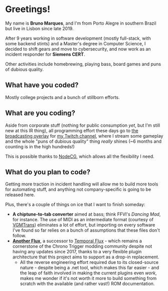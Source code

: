 Greetings!
==========

My name is **Bruno Marques**, and I'm from Porto Alegre in southern Brazil but live in Lisbon since late 2019.

After 9 years working in software development (mostly full-stack, with some backend stints) and a Master's degree in Computer Science, I decided to shift gears and move to cybersecurity, and now work as an incident responder for **Siemens CERT**.

Other activities include homebrewing, playing bass, board games and puns of dubious quality.

## What have you coded?

Mostly college projects and a bunch of stillborn efforts.

## What are you coding?

Aside from corporate stuff (nothing for public consumption *yet*, but I'm still new at this IR thing), all programming effort these days go to [the broadcasting overlay](https://github.com/ElSaico/comboio-overlay) for [my Twitch channel](https://twitch.tv/ElSaico), where I stream some gameplay and the whole "puns of dubious quality" thing *really* shines (~6 months and counting is in the high hundreds!)

This is possible thanks to [NodeCG](https://www.nodecg.dev/), which allows all the flexibility I need.

## What do you plan to code?

Getting more traction in incident handling will allow me to build more tools for automating stuff, and anything not company-specific is going to be released here.

Plus, there's a couple of things on ice that I want to finish someday:

* **A chiptune-to-tab converter** aimed at bass; think FFVI's *Dancing Mad*, for instance. The use of MIDI as an intermediate format (courtesy of [VGMTrans](https://github.com/vgmtrans/vgmtrans)) eliminates a lot of effort, but importing on every software I've found so far relies on a bunch of assumptions that these files don't follow.
* **[Another Flux](https://github.com/ElSaico/AnotherFlux)**, a successor to [Temporal Flux](http://geigercount.net/crypt/) - which remains a cornerstone of the Chrono Trigger modding community despite not having any updates since 2017, thanks to a very flexible plugin architecture that this project aims to support as a drop-in replacement.
  * All the reverse engineering effort required due to its closed-source nature - despite being a .net tool, which makes this far easier - and the leap of faith involved in making the current plugins even *work*, makes me wonder if it's not worth it more to build something from scratch with the available (and rather vast!) ROM documentation.
